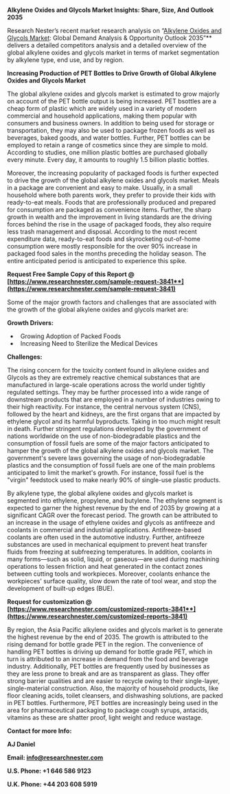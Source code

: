 ﻿**Alkylene Oxides and Glycols Market Insights: Share, Size, And Outlook 2035**

Research Nester’s recent market research analysis on “[Alkylene Oxides and Glycols Market](https://www.researchnester.com/reports/alkylene-oxides-and-glycols-market/3841): Global Demand Analysis & Opportunity Outlook 2035”** delivers a detailed competitors analysis and a detailed overview of the global alkylene oxides and glycols market in terms of market segmentation by alkylene type, end use, and by region. 

**Increasing Production of PET Bottles to Drive Growth of Global Alkylene Oxides and Glycols Market**

The global alkylene oxides and glycols market is estimated to grow majorly on account of the PET bottle output is being increased. PET bsottles are a cheap form of plastic which are widely used in a variety of modern commercial and household applications, making them popular with consumers and business owners. In addition to being used for storage or transportation, they may also be used to package frozen foods as well as beverages, baked goods, and water bottles. Further, PET bottles can be employed to retain a range of cosmetics since they are simple to mold. According to studies, one million plastic bottles are purchased globally every minute. Every day, it amounts to roughly 1.5 billion plastic bottles.

Moreover, the increasing popularity of packaged foods is further expected to drive the growth of the global alkylene oxides and glycols market. Meals in a package are convenient and easy to make. Usually, in a small household where both parents work, they prefer to provide their kids with ready-to-eat meals. Foods that are professionally produced and prepared for consumption are packaged as convenience items. Further, the sharp growth in wealth and the improvement in living standards are the driving forces behind the rise in the usage of packaged foods, they also require less trash management and disposal. According to the most recent expenditure data, ready-to-eat foods and skyrocketing out-of-home consumption were mostly responsible for the over 90% increase in packaged food sales in the months preceding the holiday season. The entire anticipated period is anticipated to experience this spike.

**Request Free Sample Copy of this Report @ [https://www.researchnester.com/sample-request-3841**](https://www.researchnester.com/sample-request-3841)**

Some of the major growth factors and challenges that are associated with the growth of the global alkylene oxides and glycols market are:

**Growth Drivers:**

- ` `Growing Adoption of Packed Foods 
- ` `Increasing Need to Sterilize the Medical Devices

**Challenges:**

The rising concern for the toxicity content found in alkylene oxides and Glycols as they are extremely reactive chemical substances that are manufactured in large-scale operations across the world under tightly regulated settings. They may be further processed into a wide range of downstream products that are employed in a number of industries owing to their high reactivity. For instance, the central nervous system (CNS), followed by the heart and kidneys, are the first organs that are impacted by ethylene glycol and its harmful byproducts. Taking in too much might result in death. Further stringent regulations developed by the government of nations worldwide on the use of non-biodegradable plastics and the consumption of fossil fuels are some of the major factors anticipated to hamper the growth of the global alkylene oxides and glycols market. The government's severe laws governing the usage of non-biodegradable plastics and the consumption of fossil fuels are one of the main problems anticipated to limit the market's growth. For instance, fossil fuel is the "virgin" feedstock used to make nearly 90% of single-use plastic products.

By alkylene type, the global alkylene oxides and glycols market is segmented into ethylene, propylene, and butylene. The ethylene segment is expected to garner the highest revenue by the end of 2035 by growing at a significant CAGR over the forecast period. The growth can be attributed to an increase in the usage of ethylene oxides and glycols as antifreeze and coolants in commercial and industrial applications. Antifreeze-based coolants are often used in the automotive industry. Further, antifreeze substances are used in mechanical equipment to prevent heat transfer fluids from freezing at subfreezing temperatures. In addition, coolants in many forms—such as solid, liquid, or gaseous—are used during machining operations to lessen friction and heat generated in the contact zones between cutting tools and workpieces. Moreover, coolants enhance the workpieces' surface quality, slow down the rate of tool wear, and stop the development of built-up edges (BUE).

**Request for customization @ [https://www.researchnester.com/customized-reports-3841**](https://www.researchnester.com/customized-reports-3841)**

By region, the Asia Pacific alkylene oxides and glycols market is to generate the highest revenue by the end of 2035. The growth is attributed to the rising demand for bottle grade PET in the region. The convenience of handling PET bottles is driving up demand for bottle grade PET, which in turn is attributed to an increase in demand from the food and beverage industry. Additionally, PET bottles are frequently used by businesses as they are less prone to break and are as transparent as glass. They offer strong barrier qualities and are easier to recycle owing to their single-layer, single-material construction. Also, the majority of household products, like floor cleaning acids, toilet cleansers, and dishwashing solutions, are packed in PET bottles. Furthermore, PET bottles are increasingly being used in the area for pharmaceutical packaging to package cough syrups, antacids, vitamins as these are shatter proof, light weight and reduce wastage. 

**Contact for more Info:**

**AJ Daniel**

**Email: info@researchnester.com**

**U.S. Phone: +1 646 586 9123** 

**U.K. Phone: +44 203 608 5919** 
